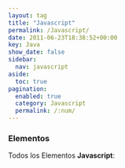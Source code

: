 ```yaml
---
layout: tag
title: "Javascript"
permalink: /Javascript/
date: 2011-06-23T18:38:52+00:00
key: Java
show_date: false
sidebar:
  nav: javascript
aside:
  toc: true
pagination: 
  enabled: true
  category: Javascript
  permalink: /:num/    
---
```


<h3>Elementos</h3>
Todos los Elementos <strong>Javascript</strong>: